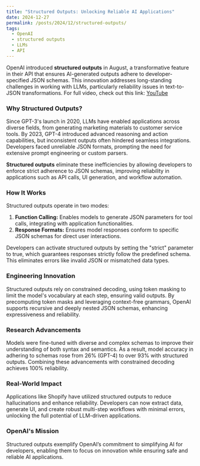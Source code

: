 ```yaml
---
title: "Structured Outputs: Unlocking Reliable AI Applications"
date: 2024-12-27
permalink: /posts/2024/12/structured-outputs/
tags:
  - OpenAI
  - structured outputs
  - LLMs
  - API
---
```


OpenAI introduced **structured outputs** in August, a transformative feature in their API that ensures AI-generated outputs adhere to developer-specified JSON schemas. This innovation addresses long-standing challenges in working with LLMs, particularly reliability issues in text-to-JSON transformations. For full video, check out this link: [YouTube](https://www.youtube.com/watch?v=kE4BkATIl9c&ab_channel=OpenAI)

### Why Structured Outputs?

Since GPT-3's launch in 2020, LLMs have enabled applications across diverse fields, from generating marketing materials to customer service tools. By 2023, GPT-4 introduced advanced reasoning and action capabilities, but inconsistent outputs often hindered seamless integrations. Developers faced unreliable JSON formats, prompting the need for extensive prompt engineering or custom parsers.

**Structured outputs** eliminate these inefficiencies by allowing developers to enforce strict adherence to JSON schemas, improving reliability in applications such as API calls, UI generation, and workflow automation.

### How It Works

Structured outputs operate in two modes:

1. **Function Calling:** Enables models to generate JSON parameters for tool calls, integrating with application functionalities.
2. **Response Formats:** Ensures model responses conform to specific JSON schemas for direct user interactions.

Developers can activate structured outputs by setting the "strict" parameter to true, which guarantees responses strictly follow the predefined schema. This eliminates errors like invalid JSON or mismatched data types.

### Engineering Innovation

Structured outputs rely on constrained decoding, using token masking to limit the model's vocabulary at each step, ensuring valid outputs. By precomputing token masks and leveraging context-free grammars, OpenAI supports recursive and deeply nested JSON schemas, enhancing expressiveness and reliability.

### Research Advancements

Models were fine-tuned with diverse and complex schemas to improve their understanding of both syntax and semantics. As a result, model accuracy in adhering to schemas rose from 26% (GPT-4) to over 93% with structured outputs. Combining these advancements with constrained decoding achieves 100% reliability.

### Real-World Impact

Applications like Shopify have utilized structured outputs to reduce hallucinations and enhance reliability. Developers can now extract data, generate UI, and create robust multi-step workflows with minimal errors, unlocking the full potential of LLM-driven applications.

### OpenAI's Mission

Structured outputs exemplify OpenAI’s commitment to simplifying AI for developers, enabling them to focus on innovation while ensuring safe and reliable AI applications.
